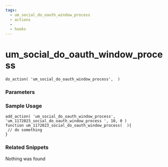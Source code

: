 ```yaml
---
tags: 
  - um_social_do_oauth_window_process
  - actions
  - 
  - hooks
---
```

# um\_social\_do\_oauth\_window\_process

``` php:no-line-numbers
do_action( 'um_social_do_oauth_window_process',  )
```
<div class='hook-sep'></div>

### Parameters

<div class='hook-sep'></div>



### Sample Usage

``` php:no-line-numbers
add_action( 'um_social_do_oauth_window_process', 'um_1172023_social_do_oauth_window_process ', 10, 0 )
function um_1172023_social_do_oauth_window_process(  ){
 // do something
}
```
<div class='hook-sep'></div>



### Related Snippets

Nothing was found


